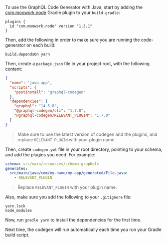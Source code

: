 To use the GraphQL Code Generator with Java, start by adding the [com.moowork.node](https://plugins.gradle.org/plugin/com.moowork.node) Gradle plugin to your `build.gradle`:

```
plugins {
  id "com.moowork.node" version "1.3.1"
}
```

Then, add the following in order to make sure you are running the code-generator on each build:

```
build.dependsOn yarn
```

Then, create a `package.json` file in your project root, with the following content:

```json
{
  "name": "java-app",
  "scripts": {
    "postinstall": "graphql-codegen"
  },
  "dependencies": {
    "graphql": "14.5.8",
    "@graphql-codegen/cli": "1.7.0",
    "@graphql-codegen/RELEVANT_PLUGIN": "1.7.0"
  }
}
```

> Make sure to use the latest version of codegen and the plugins, and replace `RELEVANT_PLUGIN` with your plugin name.

Then, create `codegen.yml` file in your root directory, pointing to your schema, and add the plugins you need. For example:

```yaml
schema: src/main/resources/schema.graphqls
generates:
  src/main/java/com/my-name/my-app/generated/File.java:
    - RELEVANT_PLUGIN
```

> Replace `RELEVANT_PLUGIN` with your plugin name.

Also, make sure you add the following to your `.gitignore` file:

```gitignore
yarn.lock
node_modules
```

Now, run `gradle yarn` to install the dependencies for the first time.

Next time, the codegen will run automatically each time you run your Gradle build script.

